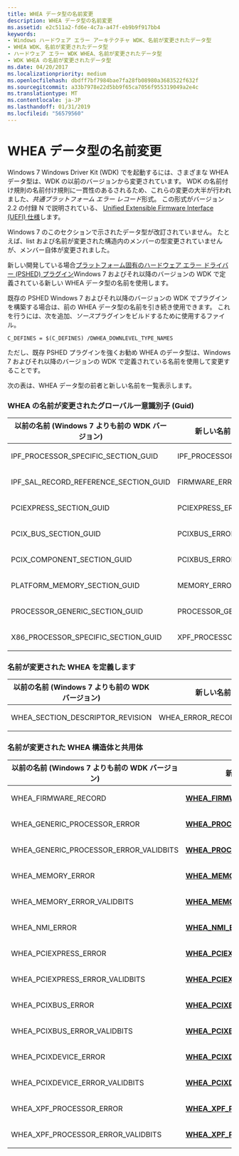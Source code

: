```yaml
---
title: WHEA データ型の名前変更
description: WHEA データ型の名前変更
ms.assetid: e2c511a2-fd6e-4c7a-a47f-eb9b9f917bb4
keywords:
- Windows ハードウェア エラー アーキテクチャ WDK、名前が変更されたデータ型
- WHEA WDK、名前が変更されたデータ型
- ハードウェア エラー WDK WHEA、名前が変更されたデータ型
- WDK WHEA の名前が変更されたデータ型
ms.date: 04/20/2017
ms.localizationpriority: medium
ms.openlocfilehash: dbdff7bf7984bae7fa28fb08980a3683522f632f
ms.sourcegitcommit: a33b7978e22d5bb9f65ca7056f955319049a2e4c
ms.translationtype: MT
ms.contentlocale: ja-JP
ms.lasthandoff: 01/31/2019
ms.locfileid: "56579560"
---
```

# <a name="renamed-whea-data-types"></a>WHEA データ型の名前変更


Windows 7 Windows Driver Kit (WDK) でを起動するには、さまざまな WHEA データ型は、WDK の以前のバージョンから変更されています。 WDK の名前付け規則の名前付け規則に一貫性のあるされるため、これらの変更の大半が行われました、*共通プラットフォーム エラー レコード*形式。 この形式がバージョン 2.2 の付録 N で説明されている、 [Unified Extensible Firmware Interface (UEFI) 仕様](https://go.microsoft.com/fwlink/p/?linkid=69484)します。

Windows 7 のこのセクションで示されたデータ型が改訂されていません。 たとえば、list および名前が変更された構造内のメンバーの型変更されていませんが、メンバー自体が変更されました。

新しい開発している場合[プラットフォーム固有のハードウェア エラー ドライバー (PSHED) プラグイン](platform-specific-hardware-error-driver-plug-ins2.md)Windows 7 およびそれ以降のバージョンの WDK で定義されている新しい WHEA データ型の名前を使用します。

既存の PSHED Windows 7 およびそれ以降のバージョンの WDK でプラグインを構築する場合は、前の WHEA データ型の名前を引き続き使用できます。 これを行うには、次を追加、*ソース*プラグインをビルドするために使用するファイル。

`C_DEFINES = $(C_DEFINES) /DWHEA_DOWNLEVEL_TYPE_NAMES`

ただし、既存 PSHED プラグインを強くお勧め WHEA のデータ型は、Windows 7 およびそれ以降のバージョンの WDK で定義されている名前を使用して変更することです。

次の表は、WHEA データ型の前者と新しい名前を一覧表示します。

### <a href="" id="renamed-whea-globally-unique-identifiers--guids-"></a> WHEA の名前が変更されたグローバル一意識別子 (Guid)

<table>
<colgroup>
<col width="50%" />
<col width="50%" />
</colgroup>
<thead>
<tr class="header">
<th>以前の名前 (Windows 7 よりも前の WDK バージョン)</th>
<th>新しい名前 (Windows 7 の WDK 以降)</th>
</tr>
</thead>
<tbody>
<tr class="odd">
<td><p>IPF_PROCESSOR_SPECIFIC_SECTION_GUID</p></td>
<td><p>IPF_PROCESSOR_ERROR_SECTION_GUID</p></td>
</tr>
<tr class="even">
<td><p>IPF_SAL_RECORD_REFERENCE_SECTION_GUID</p></td>
<td><p>FIRMWARE_ERROR_RECORD_REFERENCE_GUID</p></td>
</tr>
<tr class="odd">
<td><p>PCIEXPRESS_SECTION_GUID</p></td>
<td><p>PCIEXPRESS_ERROR_SECTION_GUID</p></td>
</tr>
<tr class="even">
<td><p>PCIX_BUS_SECTION_GUID</p></td>
<td><p>PCIXBUS_ERROR_SECTION_GUID</p></td>
</tr>
<tr class="odd">
<td><p>PCIX_COMPONENT_SECTION_GUID</p></td>
<td><p>PCIXBUS_ERROR_SECTION_GUID</p></td>
</tr>
<tr class="even">
<td><p>PLATFORM_MEMORY_SECTION_GUID</p></td>
<td><p>MEMORY_ERROR_SECTION_GUID</p></td>
</tr>
<tr class="odd">
<td><p>PROCESSOR_GENERIC_SECTION_GUID</p></td>
<td><p>PROCESSOR_GENERIC_ERROR_SECTION_GUID</p></td>
</tr>
<tr class="even">
<td><p>X86_PROCESSOR_SPECIFIC_SECTION_GUID</p></td>
<td><p>XPF_PROCESSOR_ERROR_SECTION_GUID</p></td>
</tr>
</tbody>
</table>

 

### <a href="" id="renamed-whea-defines"></a> 名前が変更された WHEA を定義します

<table>
<colgroup>
<col width="50%" />
<col width="50%" />
</colgroup>
<thead>
<tr class="header">
<th>以前の名前 (Windows 7 よりも前の WDK バージョン)</th>
<th>新しい名前 (Windows 7 の WDK 以降)</th>
</tr>
</thead>
<tbody>
<tr class="odd">
<td><p>WHEA_SECTION_DESCRIPTOR_REVISION</p></td>
<td><p>WHEA_ERROR_RECORD_SECTION_DESCRIPTOR_REVISION</p></td>
</tr>
</tbody>
</table>

 

### <a href="" id="renamed-whea-structures-and-unions"></a> 名前が変更された WHEA 構造体と共用体

<table>
<colgroup>
<col width="50%" />
<col width="50%" />
</colgroup>
<thead>
<tr class="header">
<th>以前の名前 (Windows 7 よりも前の WDK バージョン)</th>
<th>新しい名前 (Windows 7 の WDK 以降)</th>
</tr>
</thead>
<tbody>
<tr class="odd">
<td><p>WHEA_FIRMWARE_RECORD</p></td>
<td><p><a href="https://msdn.microsoft.com/library/windows/hardware/ff560520" data-raw-source="[&lt;strong&gt;WHEA_FIRMWARE_ERROR_RECORD_REFERENCE&lt;/strong&gt;](https://msdn.microsoft.com/library/windows/hardware/ff560520)"><strong>WHEA_FIRMWARE_ERROR_RECORD_REFERENCE</strong></a></p></td>
</tr>
<tr class="even">
<td><p>WHEA_GENERIC_PROCESSOR_ERROR</p></td>
<td><p><a href="https://msdn.microsoft.com/library/windows/hardware/ff560607" data-raw-source="[&lt;strong&gt;WHEA_PROCESSOR_GENERIC_ERROR_SECTION&lt;/strong&gt;](https://msdn.microsoft.com/library/windows/hardware/ff560607)"><strong>WHEA_PROCESSOR_GENERIC_ERROR_SECTION</strong></a></p></td>
</tr>
<tr class="odd">
<td><p>WHEA_GENERIC_PROCESSOR_ERROR_VALIDBITS</p></td>
<td><p><a href="https://msdn.microsoft.com/library/windows/hardware/ff560610" data-raw-source="[&lt;strong&gt;WHEA_PROCESSOR_GENERIC_ERROR_SECTION_VALIDBITS&lt;/strong&gt;](https://msdn.microsoft.com/library/windows/hardware/ff560610)"><strong>WHEA_PROCESSOR_GENERIC_ERROR_SECTION_VALIDBITS</strong></a></p></td>
</tr>
<tr class="even">
<td><p>WHEA_MEMORY_ERROR</p></td>
<td><p><a href="https://msdn.microsoft.com/library/windows/hardware/ff560565" data-raw-source="[&lt;strong&gt;WHEA_MEMORY_ERROR_SECTION&lt;/strong&gt;](https://msdn.microsoft.com/library/windows/hardware/ff560565)"><strong>WHEA_MEMORY_ERROR_SECTION</strong></a></p></td>
</tr>
<tr class="odd">
<td><p>WHEA_MEMORY_ERROR_VALIDBITS</p></td>
<td><p><a href="https://msdn.microsoft.com/library/windows/hardware/ff560568" data-raw-source="[&lt;strong&gt;WHEA_MEMORY_ERROR_SECTION_VALIDBITS&lt;/strong&gt;](https://msdn.microsoft.com/library/windows/hardware/ff560568)"><strong>WHEA_MEMORY_ERROR_SECTION_VALIDBITS</strong></a></p></td>
</tr>
<tr class="even">
<td><p>WHEA_NMI_ERROR</p></td>
<td><p><a href="https://msdn.microsoft.com/library/windows/hardware/ff560571" data-raw-source="[&lt;strong&gt;WHEA_NMI_ERROR_SECTION&lt;/strong&gt;](https://msdn.microsoft.com/library/windows/hardware/ff560571)"><strong>WHEA_NMI_ERROR_SECTION</strong></a></p></td>
</tr>
<tr class="odd">
<td><p>WHEA_PCIEXPRESS_ERROR</p></td>
<td><p><a href="https://msdn.microsoft.com/library/windows/hardware/ff560576" data-raw-source="[&lt;strong&gt;WHEA_PCIEXPRESS_ERROR_SECTION&lt;/strong&gt;](https://msdn.microsoft.com/library/windows/hardware/ff560576)"><strong>WHEA_PCIEXPRESS_ERROR_SECTION</strong></a></p></td>
</tr>
<tr class="even">
<td><p>WHEA_PCIEXPRESS_ERROR_VALIDBITS</p></td>
<td><p><a href="https://msdn.microsoft.com/library/windows/hardware/ff560580" data-raw-source="[&lt;strong&gt;WHEA_PCIEXPRESS_ERROR_SECTION_VALIDBITS&lt;/strong&gt;](https://msdn.microsoft.com/library/windows/hardware/ff560580)"><strong>WHEA_PCIEXPRESS_ERROR_SECTION_VALIDBITS</strong></a></p></td>
</tr>
<tr class="odd">
<td><p>WHEA_PCIXBUS_ERROR</p></td>
<td><p><a href="https://msdn.microsoft.com/library/windows/hardware/ff560583" data-raw-source="[&lt;strong&gt;WHEA_PCIXBUS_ERROR_SECTION&lt;/strong&gt;](https://msdn.microsoft.com/library/windows/hardware/ff560583)"><strong>WHEA_PCIXBUS_ERROR_SECTION</strong></a></p></td>
</tr>
<tr class="even">
<td><p>WHEA_PCIXBUS_ERROR_VALIDBITS</p></td>
<td><p><a href="https://msdn.microsoft.com/library/windows/hardware/ff560585" data-raw-source="[&lt;strong&gt;WHEA_PCIXBUS_ERROR_SECTION_VALIDBITS&lt;/strong&gt;](https://msdn.microsoft.com/library/windows/hardware/ff560585)"><strong>WHEA_PCIXBUS_ERROR_SECTION_VALIDBITS</strong></a></p></td>
</tr>
<tr class="odd">
<td><p>WHEA_PCIXDEVICE_ERROR</p></td>
<td><p><a href="https://msdn.microsoft.com/library/windows/hardware/ff560589" data-raw-source="[&lt;strong&gt;WHEA_PCIXDEVICE_ERROR_SECTION&lt;/strong&gt;](https://msdn.microsoft.com/library/windows/hardware/ff560589)"><strong>WHEA_PCIXDEVICE_ERROR_SECTION</strong></a></p></td>
</tr>
<tr class="even">
<td><p>WHEA_PCIXDEVICE_ERROR_VALIDBITS</p></td>
<td><p><a href="https://msdn.microsoft.com/library/windows/hardware/ff560591" data-raw-source="[&lt;strong&gt;WHEA_PCIXDEVICE_ERROR_SECTION_VALIDBITS&lt;/strong&gt;](https://msdn.microsoft.com/library/windows/hardware/ff560591)"><strong>WHEA_PCIXDEVICE_ERROR_SECTION_VALIDBITS</strong></a></p></td>
</tr>
<tr class="odd">
<td><p>WHEA_XPF_PROCESSOR_ERROR</p></td>
<td><p><a href="https://msdn.microsoft.com/library/windows/hardware/ff560655" data-raw-source="[&lt;strong&gt;WHEA_XPF_PROCESSOR_ERROR_SECTION&lt;/strong&gt;](https://msdn.microsoft.com/library/windows/hardware/ff560655)"><strong>WHEA_XPF_PROCESSOR_ERROR_SECTION</strong></a></p></td>
</tr>
<tr class="even">
<td><p>WHEA_XPF_PROCESSOR_ERROR_VALIDBITS</p></td>
<td><p><a href="https://msdn.microsoft.com/library/windows/hardware/ff560657" data-raw-source="[&lt;strong&gt;WHEA_XPF_PROCESSOR_ERROR_SECTION_VALIDBITS&lt;/strong&gt;](https://msdn.microsoft.com/library/windows/hardware/ff560657)"><strong>WHEA_XPF_PROCESSOR_ERROR_SECTION_VALIDBITS</strong></a></p></td>
</tr>
</tbody>
</table>

 

 

 




